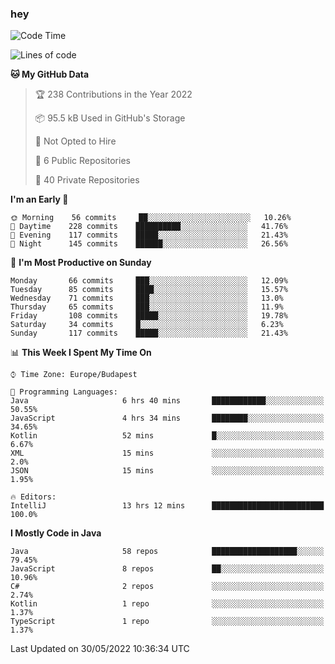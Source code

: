### hey

<!--START_SECTION:waka-->
![Code Time](http://img.shields.io/badge/Code%20Time-784%20hrs%2012%20mins-blue)

![Lines of code](https://img.shields.io/badge/From%20Hello%20World%20I%27ve%20Written-509%20Thousand%20lines%20of%20code-blue)

**🐱 My GitHub Data** 

> 🏆 238 Contributions in the Year 2022
 > 
> 📦 95.5 kB Used in GitHub's Storage 
 > 
> 🚫 Not Opted to Hire
 > 
> 📜 6 Public Repositories 
 > 
> 🔑 40 Private Repositories  
 > 
**I'm an Early 🐤** 

```text
🌞 Morning    56 commits     ██░░░░░░░░░░░░░░░░░░░░░░░   10.26% 
🌆 Daytime    228 commits    ██████████░░░░░░░░░░░░░░░   41.76% 
🌃 Evening    117 commits    █████░░░░░░░░░░░░░░░░░░░░   21.43% 
🌙 Night      145 commits    ██████░░░░░░░░░░░░░░░░░░░   26.56%

```
📅 **I'm Most Productive on Sunday** 

```text
Monday       66 commits     ███░░░░░░░░░░░░░░░░░░░░░░   12.09% 
Tuesday      85 commits     ████░░░░░░░░░░░░░░░░░░░░░   15.57% 
Wednesday    71 commits     ███░░░░░░░░░░░░░░░░░░░░░░   13.0% 
Thursday     65 commits     ███░░░░░░░░░░░░░░░░░░░░░░   11.9% 
Friday       108 commits    █████░░░░░░░░░░░░░░░░░░░░   19.78% 
Saturday     34 commits     █░░░░░░░░░░░░░░░░░░░░░░░░   6.23% 
Sunday       117 commits    █████░░░░░░░░░░░░░░░░░░░░   21.43%

```


📊 **This Week I Spent My Time On** 

```text
⌚︎ Time Zone: Europe/Budapest

💬 Programming Languages: 
Java                     6 hrs 40 mins       ████████████░░░░░░░░░░░░░   50.55% 
JavaScript               4 hrs 34 mins       ████████░░░░░░░░░░░░░░░░░   34.65% 
Kotlin                   52 mins             █░░░░░░░░░░░░░░░░░░░░░░░░   6.67% 
XML                      15 mins             ░░░░░░░░░░░░░░░░░░░░░░░░░   2.0% 
JSON                     15 mins             ░░░░░░░░░░░░░░░░░░░░░░░░░   1.95%

🔥 Editors: 
IntelliJ                 13 hrs 12 mins      █████████████████████████   100.0%

```

**I Mostly Code in Java** 

```text
Java                     58 repos            ███████████████████░░░░░░   79.45% 
JavaScript               8 repos             ██░░░░░░░░░░░░░░░░░░░░░░░   10.96% 
C#                       2 repos             ░░░░░░░░░░░░░░░░░░░░░░░░░   2.74% 
Kotlin                   1 repo              ░░░░░░░░░░░░░░░░░░░░░░░░░   1.37% 
TypeScript               1 repo              ░░░░░░░░░░░░░░░░░░░░░░░░░   1.37%

```



 Last Updated on 30/05/2022 10:36:34 UTC
<!--END_SECTION:waka-->
